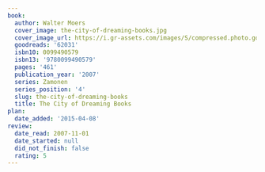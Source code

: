 ```yaml
---
book:
  author: Walter Moers
  cover_image: the-city-of-dreaming-books.jpg
  cover_image_url: https://i.gr-assets.com/images/S/compressed.photo.goodreads.com/books/1320430394l/62031._SX98_.jpg
  goodreads: '62031'
  isbn10: 0099490579
  isbn13: '9780099490579'
  pages: '461'
  publication_year: '2007'
  series: Zamonen
  series_position: '4'
  slug: the-city-of-dreaming-books
  title: The City of Dreaming Books
plan:
  date_added: '2015-04-08'
review:
  date_read: 2007-11-01
  date_started: null
  did_not_finish: false
  rating: 5
---
```

